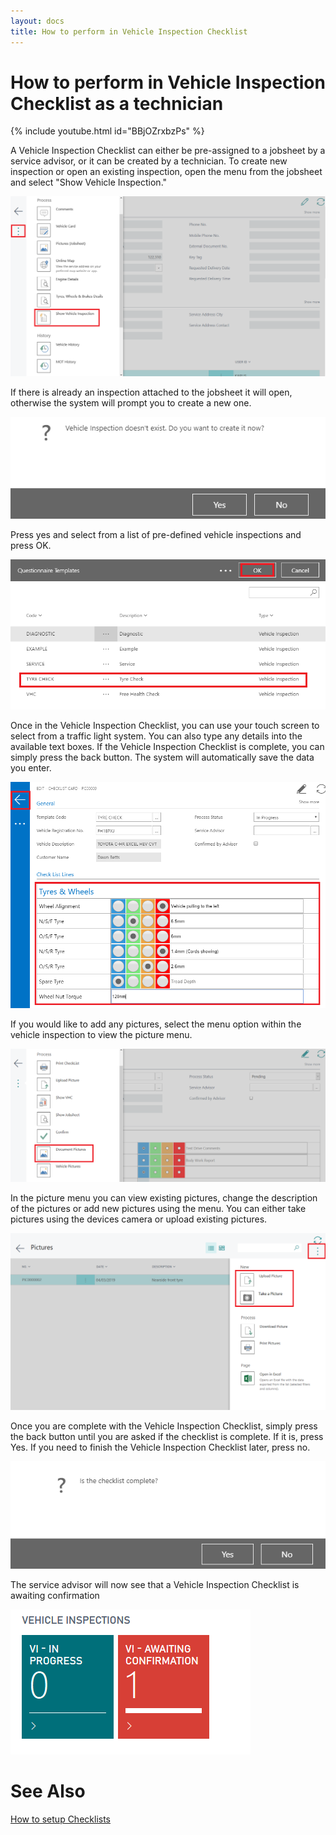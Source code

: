 ```yaml
---
layout: docs
title: How to perform in Vehicle Inspection Checklist
---
```

# How to perform in Vehicle Inspection Checklist as a technician

{% include youtube.html id="BBjOZrxbzPs" %}

A Vehicle Inspection Checklist can either be pre-assigned to a jobsheet by a service advisor, or it can be created by a technician. To create new inspection or open an existing inspection, open the menu from the jobsheet and select "Show Vehicle Inspection." 

![](media/garagehive-technician-vehicleinspection.png)

If there is already an inspection attached to the jobsheet it will open, otherwise the system will prompt you to create a new one. 

![](media/garagehive-technician-vehicleinspection-new.png)

Press yes and select from a list of pre-defined vehicle inspections and press OK. 

![](media/garagehive-technician-vehicleinspection-new-select.png)

Once in the Vehicle Inspection Checklist, you can use your touch screen to select from a traffic light system. You can also type any details into the available text boxes. If the Vehicle Inspection Checklist is complete, you can simply press the back button. The system will automatically save the data you enter. 

![](media/garagehive-technician-vehicleinspection-complete.png)

If you would like to add any pictures, select the menu option within the vehicle inspection to view the picture menu. 

![](media/garagehive-technician-vehicleinspection-pictures.png)

In the picture menu you can view existing pictures, change the description of the pictures or add new pictures using the menu. You can either take pictures using the devices camera or upload existing pictures. 

![](media/garagehive-technician-vehicleinspection-pictures-upload.png)

Once you are complete with the Vehicle Inspection Checklist, simply press the back button until you are asked if the checklist is complete. If it is, press Yes. If you need to finish the Vehicle Inspection Checklist later, press no. 

![](media/garagehive-technician-vehicleinspection-complete-question.png)

The service advisor will now see that a Vehicle Inspection Checklist is awaiting confirmation

![](media/garagehive-technician-vehicleinspection-awaiting-confirmation.png)

# See Also
[How to setup Checklists](https://docs.garagehive.co.uk/docs/garagehive-checklist-how-to-create.html "How to setup Checklists in Garage Hive")

